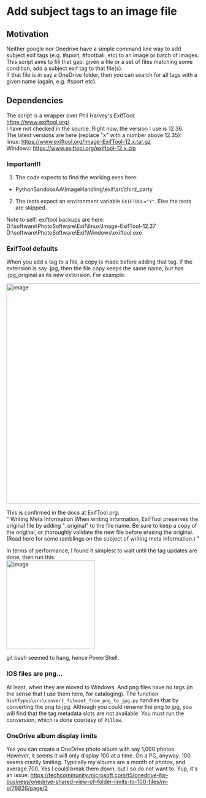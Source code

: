 # Add subject tags to an image file

## Motivation
Neither google nor Onedrive have a simple command line way to add subject exif tags (e.g. #sport, #football, etc) to an image or batch of images.   
This script aims to fill that gap: given a file or a set of files matching some condition, add a subject exif tag to that file(s).  
If that file is in say a OneDrive folder, then you can search for all tags with a given name (again, e.g. #sport etc).  

## Dependencies
The script is a wrapper over Phil Harvey's ExifTool: https://www.exiftool.org/.  
I have not checked in the source. Right now, the version I use is 12.36.  
The latest versions are here (replace "x" with a number above 12.35):  
linux: https://www.exiftool.org/Image-ExifTool-12.x.tar.gz  
Windows: https://www.exiftool.org/exiftool-12.x.zip  

### Important!!
1. The code expects to find the working exes here:
  - PythonSandboxAA\ImageHandling\exif\src\third_party
2. The tests expect an environment variable ```EXIFTOOL="Y"```. Else the tests are skipped.

Note to self: exiftool backups are here:  
D:\software\PhotoSoftware\Exif\linux\Image-ExifTool-12.37  
D:\software\PhotoSoftware\Exif\Windows\exiftool.exe  

### ExifTool defaults
When you add a tag to a file, a copy is made before adding that tag. If the extension is say .jpg, then the file copy keeps the same name, but has .jpg_original as its new extension. For example:  

<img width="574" alt="image" src="https://user-images.githubusercontent.com/11707983/161144778-2cf4f6d7-bb38-4bac-a627-e3933aac50fe.png">  

This is confirmed in the docs at ExifTool.org:  
"
Writing Meta Information
When writing information, ExifTool preserves the original file by adding "_original" to the file name. Be sure to keep a copy of the original, or thoroughly validate the new file before erasing the original. (Read here for some ramblings on the subject of writing meta information.)
"

In terms of performance, I found it simplest to wait until the tag updates are done, then run this:  
<img width="231" alt="image" src="https://user-images.githubusercontent.com/11707983/161145128-6ca31828-1185-4c16-9f35-da04e08c49d5.png">  

git bash seemed to hang, hence PowerShell.  

### IOS files are png...
At least, when they are moved to Windows. And png files have no tags (in the sense that I use them here, for cataloging).
The function ```GistTypes\src\convert_fileset_from_png_to_jpg.py``` handles that by converting the png to jpg. Although you could rename the png to jpg, you will find that the tag metadata slots are not available. You must run the conversion, which is done courtesy of ```Pillow```.

### OneDrive album display limits
Yes you can create a OneDrive photo album with say 1,000 photos. However, it seems it will only display 100 at a time. On a PC, anyway.
100 seems crazily limiting. Typically my albums are a month of photos, and average 700. Yes I could break them down, but I so do not want to.
Yup, it's an issue: https://techcommunity.microsoft.com/t5/onedrive-for-business/onedrive-shared-view-of-folder-limits-to-100-files/m-p/78826/page/2
